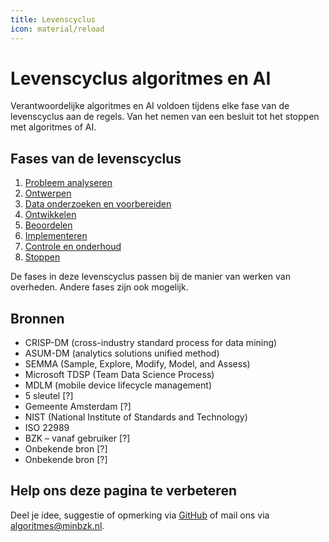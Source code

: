 ```yaml
--- 
title: Levenscyclus
icon: material/reload
--- 
```

# Levenscyclus algoritmes en AI

Verantwoordelijke algoritmes en AI voldoen tijdens elke fase van de levenscyclus aan de regels. Van het nemen van een besluit tot het stoppen met algoritmes of AI.

## Fases van de levenscyclus
1.	[Probleem analyseren](https://minbzk.github.io/Algoritmekader/levenscyclus/probleemanalyse/)
2.	[Ontwerpen](https://minbzk.github.io/Algoritmekader/levenscyclus/ontwerp/)
3.	[Data onderzoeken en voorbereiden](https://minbzk.github.io/Algoritmekader/levenscyclus/dataverkenning-en-datapreparatie/)
4.	[Ontwikkelen](https://minbzk.github.io/Algoritmekader/levenscyclus/ontwikkelen/)
5.	[Beoordelen](https://minbzk.github.io/Algoritmekader/levenscyclus/verificatie-en-validatie/)
6.	[Implementeren](https://minbzk.github.io/Algoritmekader/levenscyclus/implementatie/)
7.	[Controle en onderhoud](https://minbzk.github.io/Algoritmekader/levenscyclus/monitoring-en-beheer/)
8.	[Stoppen](https://minbzk.github.io/Algoritmekader/levenscyclus/uitfaseren/)

De fases in deze levenscyclus passen bij de manier van werken van overheden. Andere fases zijn ook mogelijk.

## Bronnen
- CRISP-DM (cross-industry standard process for data mining)
- ASUM-DM (analytics solutions unified method)
- SEMMA (Sample, Explore, Modify, Model, and Assess)
- Microsoft TDSP (Team Data Science Process)
- MDLM (mobile device lifecycle management)
- 5 sleutel [?]
- Gemeente Amsterdam [?]
- NIST (National Institute of Standards and Technology)
- ISO 22989
- BZK – vanaf gebruiker [?]
- Onbekende bron [?]
- Onbekende bron [?]

## Help ons deze pagina te verbeteren
Deel je idee, suggestie of opmerking via [GitHub](https://github.com/MinBZK/Algoritmekader/edit/main/docs/levenscyclus/index.md) of mail ons via [algoritmes@minbzk.nl](algoritmes@minbzk.nl).
